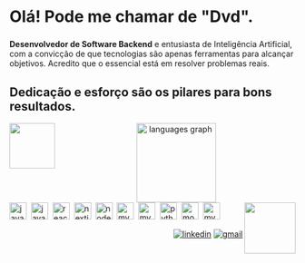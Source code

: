 <h1 align="left">Olá! Pode me chamar de "Dvd".</h1>

### 

**Desenvolvedor de Software Backend** e entusiasta de Inteligência Artificial, com a convicção de que tecnologias são apenas ferramentas para alcançar objetivos. Acredito que o essencial está em resolver problemas reais.

###

<h2 align="left">Dedicação e esforço são os pilares para bons resultados.</h2> <img align="left" height="80" src="https://i.pinimg.com/originals/01/63/6c/01636c5434cd0462086620c60fdfec16.gif">


<div align="center">
  <img src="https://github-readme-stats.vercel.app/api/top-langs?username=dvdmarveira&locale=en&hide_title=false&layout=compact&card_width=320&langs_count=6&theme=algolia&hide_border=false" height="140" alt="languages graph">
</div>

<img align="right" height="90" src="https://s12.gifyu.com/images/SDPR2.gif">



<div align="left">
  <img src="https://cdn.jsdelivr.net/gh/devicons/devicon/icons/javascript/javascript-original.svg" height="30" alt="javascript logo">
  <img width="0">
  <img src="https://cdn.jsdelivr.net/gh/devicons/devicon/icons/typescript/typescript-original.svg" height="30" alt="javascript logo">
  <img width="0">
  <img src="https://cdn.jsdelivr.net/gh/devicons/devicon@latest/icons/react/react-original.svg" height="30" alt="react logo">
  <img width="0">
  <img src="https://cdn.jsdelivr.net/gh/devicons/devicon@latest/icons/nextjs/nextjs-original.svg" height="30" alt="nextjs logo">
  <img width="0">
  <img src="https://cdn.jsdelivr.net/gh/devicons/devicon@latest/icons/nodejs/nodejs-original-wordmark.svg" height="30" alt="nodejs logo">
  <img width="0">
  <img src="https://cdn.jsdelivr.net/gh/devicons/devicon/icons/nestjs/nestjs-original.svg" height="30" alt="mysql logo"> 
  <img width="0">
  <img src="https://cdn.jsdelivr.net/gh/devicons/devicon/icons/postgresql/postgresql-original.svg" height="30" alt="mysql logo"> 
  <img width="0">
  <img src="https://cdn.jsdelivr.net/gh/devicons/devicon/icons/python/python-original.svg" height="30" alt="python logo">
  <img width="0">
  <img src="https://www.svgrepo.com/show/331488/mongodb.svg" height="30" alt="mongodb logo"> 
  <img width="0">
  <img src="https://cdn.jsdelivr.net/gh/devicons/devicon/icons/mysql/mysql-original.svg" height="30" alt="mysql logo"> 
  <img width="0">

</div>



<div align="right">
  
[![linkedin](https://img.shields.io/badge/LinkedIn-0077B5?style=for-the-badge&logo=linkedin&logoColor=black&color=C8E1F2)](https://www.linkedin.com/in/deyvidmarques/)
[![gmail](https://img.shields.io/badge/Gmail-0078D4?style=for-the-badge&logo=gmail&logoColor=black&color=C8E1F2)](mailto:dvdmarveira@gmail.com)

</div>

